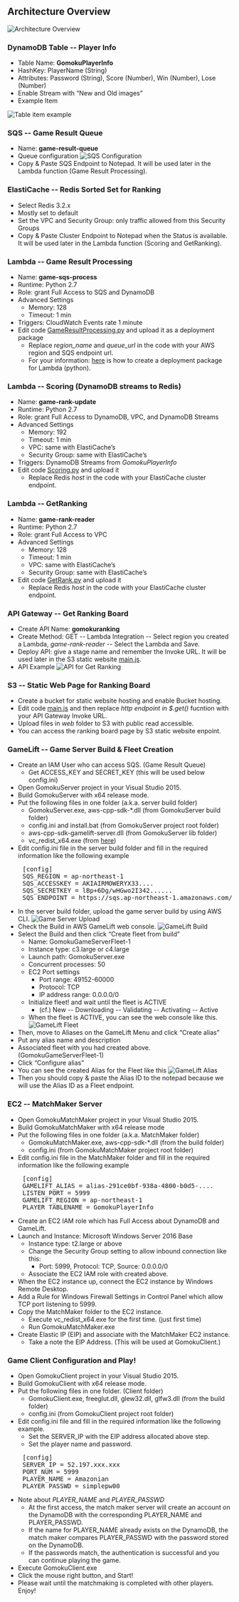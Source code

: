 ## Architecture Overview
![Architecture Overview](../web/gomoku_arch.png)


### DynamoDB Table -- Player Info
- Table Name: **GomokuPlayerInfo**
- HashKey: PlayerName (String)
- Attributes: Password (String), Score (Number), Win (Number), Lose (Number)
- Enable Stream with “New and Old images”
- Example Item

![Table item example](gomoku-ddb.png)


### SQS -- Game Result Queue
- Name: **game-result-queue**
- Queue configuration
![SQS Configuration](gomoku-sqs.png)
- Copy & Paste SQS Endpoint to Notepad. It will be used later in the Lambda function (Game Result Processing).


### ElastiCache -- Redis Sorted Set for Ranking 
- Select Redis 3.2.x
- Mostly set to default
- Set the VPC and Security Group: only traffic allowed from this Security Groups
- Copy & Paste Cluster Endpoint to Notepad when the Status is available. It will be used later in the Lambda function (Scoring and GetRanking).


### Lambda -- Game Result Processing
- Name: **game-sqs-process**
- Runtime: Python 2.7
- Role: grant Full Access to SQS and DynamoDB
- Advanced Settings
  - Memory: 128
  - Timeout: 1 min
- Triggers: CloudWatch Events rate 1 minute
- Edit code [GameResultProcessing.py](../Lambda/GameResultProcessing.py) and upload it as a deployment package
  -	Replace *region_name* and *queue_url* in the code with your AWS region and SQS endpoint url.
  -	For your information: [here](http://docs.aws.amazon.com/lambda/latest/dg/lambda-python-how-to-create-deployment-package.html) is how to create a deployment package for Lambda (python). 


### Lambda -- Scoring (DynamoDB streams to Redis)
- Name: **game-rank-update**
- Runtime: Python 2.7
- Role: grant Full Access to DynamoDB, VPC, and DynamoDB Streams
- Advanced Settings
  - Memory: 192
  - Timeout: 1 min
  - VPC: same with ElastiCache’s
  - Security Group: same with ElastiCache’s
- Triggers: DynamoDB Streams from *GomokuPlayerInfo*
- Edit code [Scoring.py](../Lambda/Scoring.py) and upload it
  - Replace Redis *host* in the code with your ElastiCache cluster endpoint.


### Lambda -- GetRanking
- Name: **game-rank-reader**
- Runtime: Python 2.7
- Role: grant Full Access to VPC
- Advanced Settings
  - Memory: 128
  - Timeout: 1 min
  - VPC: same with ElastiCache’s
  - Security Group: same with ElastiCache’s
- Edit code [GetRank.py](../Lambda/GetRank.py) and upload it
  - Replace Redis *host* in the code with your ElastiCache cluster endpoint.


### API Gateway -- Get Ranking Board
- Create API Name: **gomokuranking**
- Create Method: GET -- Lambda Integration -- Select region you created a Lambda, *game-rank-reader* -- Select the Lambda and Save.
- Deploy API: give a stage name and remember the Invoke URL. It will be used later in the S3 static website [main.js](../web/main.js).
- API Example
![API for Get Ranking](gomoku-apigw.png)


### S3 -- Static Web Page for Ranking Board
- Create a bucket for static website hosting and enable Bucket hosting.
- Edit code [main.js](../web/main.js) and then replace *http endpoint in $.get()* fucntion with your API Gateway Invoke URL.
- Upload files in *web* folder to S3 with public read accessible.
- You can access the ranking board page by S3 static website enpoint.


### GameLift -- Game Server Build & Fleet Creation
- Create an IAM User who can access SQS. (Game Result Queue)
  - Get ACCESS_KEY and SECRET_KEY (this will be used below config.ini)
- Open GomokuServer project in your Visual Studio 2015.
- Build GomokuServer with x64 release mode.
- Put the following files in one folder (a.k.a. server build folder)
  - GomokuServer.exe, aws-cpp-sdk-*.dll (from GomokuServer build folder)
  - config.ini and install.bat (from GomokuServer project root folder)
  - aws-cpp-sdk-gamelift-server.dll (from GomokuServer lib folder)
  - vc_redist_x64.exe (from [here](https://www.microsoft.com/en-us/download/details.aspx?id=48145))
- Edit config.ini file in the server build folder and fill in the required information like the following example

<pre>
    [config]
    SQS_REGION = ap-northeast-1
    SQS_ACCESSKEY = AKIAIRMOWERYX33....
    SQS_SECRETKEY = lBp+6Dg/wHGwo2I342......
    SQS_ENDPOINT = https://sqs.ap-northeast-1.amazonaws.com/....
</pre>	

- In the server build folder, upload the game server build by using AWS CLI.
![Game Server Upload](gomoku-server-upload.png)
- Check the Build in AWS GameLift web console.
![GameLift Build](gomoku-gamelift-build.png)
- Select the Build and then click “Create fleet from build”
  - Name: GomokuGameServerFleet-1
  - Instance type: c3.large or c4.large
  - Launch path: GomokuServer.exe
  - Concurrent processes: 50
  - EC2 Port settings
     - Port range: 49152-60000
     - Protocol: TCP
     - IP address range: 0.0.0.0/0
  - Initialize fleet! and wait until the fleet is ACTIVE
     - (cf.) New -- Downloading -- Validating -- Activating -- Active
  - When the fleet is ACTIVE, you can see the web console like this.
![GameLift Fleet](gomoku-gamelift-fleet.png)
- Then, move to Aliases on the GameLift Menu and click “Create alias”
- Put any alias name and description
- Associated fleet with you had created above. (GomokuGameServerFleet-1)
- Click “Configure alias”
- You can see the created Alias for the Fleet like this
![GameLift Alias](gomoku-gamelift-alias.png)
- Then you should copy & paste the Alias ID to the notepad because we will use the Alias ID as a Fleet endpoint.


### EC2 -- MatchMaker Server
- Open GomokuMatchMaker project in your Visual Studio 2015.
- Build GomokuMatchMaker with x64 release mode
- Put the following files in one folder (a.k.a. MatchMaker folder)
  - GomokuMatchMaker.exe, aws-cpp-sdk-*.dll (from the build folder)
  - config.ini (from GomokuMatchMaker project root folder)
- Edit config.ini file in the MatchMaker folder and fill in the required information like the following example

<pre>
    [config]
    GAMELIFT_ALIAS = alias-291ce0bf-938a-4800-b0d5-....
    LISTEN_PORT = 5999
    GAMELIFT_REGION	= ap-northeast-1
    PLAYER_TABLENAME = GomokuPlayerInfo
</pre>

- Create an EC2 IAM role which has Full Access about DynamoDB and GameLift.
- Launch and Instance:  Microsoft Windows Server 2016 Base
  - Instance type: t2.large or above
  - Change the Security Group setting to allow inbound connection like this:
     - Port: 5999, Protocol: TCP, Source: 0.0.0.0/0
  - Associate the EC2 IAM role with created above.
- When the EC2 instance up, connect the EC2 instance by Windows Remote Desktop.
- Add a Rule for Windows Firewall Settings in Control Panel which allow TCP port listening to 5999.
- Copy the MatchMaker folder to the EC2 instance.
  - Execute vc_redist_x64.exe for the first time. (just first time)
  - Run GomokuMatchMaker.exe
- Create Elastic IP (EIP) and associate with the MatchMaker EC2 instance.
  - Take a note the EIP Address. (This will be used at GomokuClient.)

### Game Client Configuration and Play!
- Open GomokuClient project in your Visual Studio 2015.
- Build GomokuClient with x64 release mode.
- Put the following files in one folder. (Client folder)
  - GomokuClient.exe, freeglut.dll, glew32.dll, glfw3.dll (from the build folder)
  - config.ini (from GomokuClient project root folder)
- Edit config.ini file and fill in the required information like the following example.
   - Set the SERVER_IP with the EIP address allocated above step.
   - Set the player name and password.

<pre>
    [config]
    SERVER_IP = 52.197.xxx.xxx
    PORT_NUM = 5999
    PLAYER_NAME = Amazonian
    PLAYER_PASSWD = simplepw00
</pre>

  - Note about *PLAYER_NAME* and *PLAYER_PASSWD*
    - At the first access, the match maker server will create an account on the DynamoDB with the corresponding PLAYER_NAME and PLAYER_PASSWD.
    - If the name for PLAYER_NAME already exists on the DynamoDB, the match maker compares PLAYER_PASSWD with the password stored on the DynamoDB.
    - If the passwords match, the authentication is successful and you can continue playing the game.
- Execute GomokuClient.exe
- Click the mouse right button, and Start!
- Please wait until the matchmaking is completed with other players. Enjoy!

